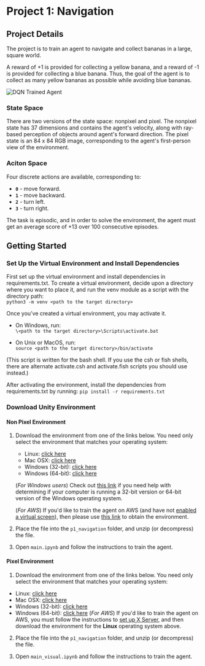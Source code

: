 # Project 1: Navigation

## Project Details

The project is to train an agent to navigate and collect bananas in a large, square world. 

A reward of +1 is provided for collecting a yellow banana, and a reward of -1 is provided for collecting a blue banana.  Thus, the goal of the agent is to collect as many yellow bananas as possible while avoiding blue bananas.

![DQN Trained Agent](plot/dqn.gif)

### State Space
There are two versions of the state space: nonpixel and pixel. The nonpixel state has 37 dimensions and contains the agent's velocity, along with ray-based perception of objects around agent's forward direction. The pixel state is an 84 x 84 RGB image, corresponding to the agent's first-person view of the environment.

### Aciton Space
Four discrete actions are available, corresponding to:
- **`0`** - move forward.
- **`1`** - move backward.
- **`2`** - turn left.
- **`3`** - turn right.

The task is episodic, and in order to solve the environment, the agent must get an average score of +13 over 100 consecutive episodes.

## Getting Started
### Set Up the Virtual Environment and Install Dependencies
First set up the virtual environment and install dependencies in requirements.txt. To create a virtual environment, decide upon a directory where you want to place it, and run the venv module as a script with the directory path:  
`python3 -m venv <path to the target directory>`

Once you’ve created a virtual environment, you may activate it.  
- On Windows, run:  
`\<path to the target directory>\Scripts\activate.bat`

- On Unix or MacOS, run:  
`source <path to the target directory>/bin/activate`

(This script is written for the bash shell. If you use the csh or fish shells, there are alternate activate.csh and activate.fish scripts you should use instead.)

After activating the environment, install the dependencies from requirements.txt by running:
`pip install -r requirements.txt`


### Download Unity Environment
#### Non Pixel Environment
1. Download the environment from one of the links below.  You need only select the environment that matches your operating system:
    - Linux: [click here](https://s3-us-west-1.amazonaws.com/udacity-drlnd/P1/Banana/Banana_Linux.zip)
    - Mac OSX: [click here](https://s3-us-west-1.amazonaws.com/udacity-drlnd/P1/Banana/Banana.app.zip)
    - Windows (32-bit): [click here](https://s3-us-west-1.amazonaws.com/udacity-drlnd/P1/Banana/Banana_Windows_x86.zip)
    - Windows (64-bit): [click here](https://s3-us-west-1.amazonaws.com/udacity-drlnd/P1/Banana/Banana_Windows_x86_64.zip)
    
    (_For Windows users_) Check out [this link](https://support.microsoft.com/en-us/help/827218/how-to-determine-whether-a-computer-is-running-a-32-bit-version-or-64) if you need help with determining if your computer is running a 32-bit version or 64-bit version of the Windows operating system.

    (_For AWS_) If you'd like to train the agent on AWS (and have not [enabled a virtual screen](https://github.com/Unity-Technologies/ml-agents/blob/master/docs/Training-on-Amazon-Web-Service.md)), then please use [this link](https://s3-us-west-1.amazonaws.com/udacity-drlnd/P1/Banana/Banana_Linux_NoVis.zip) to obtain the environment.

2. Place the file into the `p1_navigation` folder, and unzip (or decompress) the file. 

3. Open `main.ipynb` and follow the instructions to train the agent.

#### Pixel Environment

1. Download the environment from one of the links below.  You need only select the environment that matches your operating system:
- Linux: [click here](https://s3-us-west-1.amazonaws.com/udacity-drlnd/P1/Banana/VisualBanana_Linux.zip)
- Mac OSX: [click here](https://s3-us-west-1.amazonaws.com/udacity-drlnd/P1/Banana/VisualBanana.app.zip)
- Windows (32-bit): [click here](https://s3-us-west-1.amazonaws.com/udacity-drlnd/P1/Banana/VisualBanana_Windows_x86.zip)
- Windows (64-bit): [click here](https://s3-us-west-1.amazonaws.com/udacity-drlnd/P1/Banana/VisualBanana_Windows_x86_64.zip)
(_For AWS_) If you'd like to train the agent on AWS, you must follow the instructions to [set up X Server](https://github.com/Unity-Technologies/ml-agents/blob/master/docs/Training-on-Amazon-Web-Service.md), and then download the environment for the **Linux** operating system above.

2. Place the file into the `p1_navigation` folder, and unzip (or decompress) the file.

3. Open `main_visual.ipynb` and follow the instructions to train the agent.



